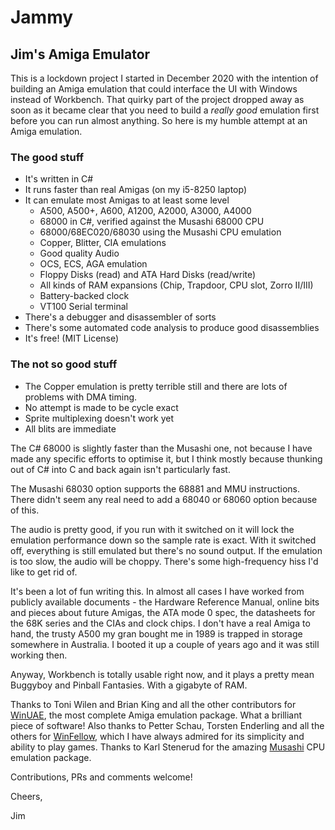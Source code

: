 # Jammy

## Jim's Amiga Emulator

This is a lockdown project I started in December 2020 with the intention of building an Amiga emulation that could interface the UI with Windows instead of Workbench.
That quirky part of the project dropped away as soon as it became clear that you need to build a _really good_ emulation first before you can run almost anything.
So here is my humble attempt at an Amiga emulation.

### The good stuff
* It's written in C#
* It runs faster than real Amigas (on my i5-8250 laptop)
* It can emulate most Amigas to at least some level
  * A500, A500+, A600, A1200, A2000, A3000, A4000
  * 68000 in C#, verified against the Musashi 68000 CPU
  * 68000/68EC020/68030 using the Musashi CPU emulation
  * Copper, Blitter, CIA emulations
  * Good quality Audio
  * OCS, ECS, AGA emulation
  * Floppy Disks (read) and ATA Hard Disks (read/write)
  * All kinds of RAM expansions (Chip, Trapdoor, CPU slot, Zorro II/III)
  * Battery-backed clock
  * VT100 Serial terminal
* There's a debugger and disassembler of sorts
* There's some automated code analysis to produce good disassemblies
* It's free! (MIT License)

### The not so good stuff
* The Copper emulation is pretty terrible still and there are lots of problems with DMA timing.
* No attempt is made to be cycle exact
* Sprite multiplexing doesn't work yet
* All blits are immediate

The C# 68000 is slightly faster than the Musashi one, not because I have made any specific efforts to optimise it, but I think mostly because thunking out of C# into C
and back again isn't particularly fast.

The Musashi 68030 option supports the 68881 and MMU instructions. There didn't seem any real need to add a 68040 or 68060 option because of this.

The audio is pretty good, if you run with it switched on it will lock the emulation performance down so the sample rate is exact. With it switched off, everything is
still emulated but there's no sound output. If the emulation is too slow, the audio will be choppy. There's some high-frequency hiss I'd like to get rid of.

It's been a lot of fun writing this. In almost all cases I have worked from publicly available documents - the Hardware Reference Manual,
online bits and pieces about future Amigas, the ATA mode 0 spec, the datasheets for the 68K series and the CIAs and clock chips. I don't have a real Amiga to hand,
the trusty A500 my gran bought me in 1989 is trapped in storage somewhere in Australia. I booted it up a couple of years ago and it was still working then.

Anyway, Workbench is totally usable right now, and it plays a pretty mean Buggyboy and Pinball Fantasies. With a gigabyte of RAM.

Thanks to Toni Wilen and Brian King and all the other contributors for [WinUAE](https://www.winuae.net), the most complete Amiga emulation package. What a brilliant piece of software!
Also thanks to Petter Schau, Torsten Enderling and all the others for [WinFellow](http://petschau.github.io/WinFellow), which I have always admired for its simplicity and ability to play games.
Thanks to Karl Stenerud for the amazing [Musashi](https://github.com/kstenerud/Musashi) CPU emulation package.

Contributions, PRs and comments welcome!

Cheers,

Jim



